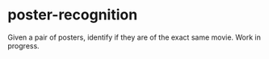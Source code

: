 # poster-recognition
Given a pair of posters, identify if they are of the exact same movie. Work in progress.
